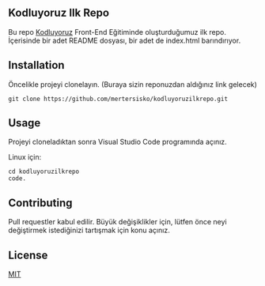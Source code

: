 ## **Kodluyoruz Ilk Repo**
Bu repo [Kodluyoruz](https://kodluyoruz.org) Front-End Eğitiminde oluşturduğumuz ilk repo. İçerisinde bir adet README dosyası, bir adet de index.html barındırıyor.
## **Installation**
Öncelikle projeyi clonelayın. (Buraya sizin reponuzdan aldığınız link gelecek)


```
git clone https://github.com/mertersisko/kodluyoruzilkrepo.git
```
## **Usage**
Projeyi cloneladıktan sonra Visual Studio Code programında açınız.

Linux için:

```
cd kodluyoruzilkrepo
code.
 ``` 
## **Contributing**
Pull requestler kabul edilir. Büyük değişiklikler için, lütfen önce neyi değiştirmek istediğinizi tartışmak için konu açınız.

## **License**
[MIT](https://choosealicense.com/licenses/mit/)